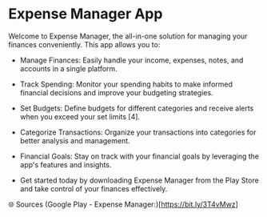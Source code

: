 # Expense Manager App



Welcome to Expense Manager, the all-in-one solution for managing your finances conveniently. This app allows you to:

- Manage Finances: Easily handle your income, expenses, notes, and accounts in a single platform.

- Track Spending: Monitor your spending habits to make informed financial decisions and improve your budgeting strategies.

- Set Budgets: Define budgets for different categories and receive alerts when you exceed your set limits [4].

- Categorize Transactions: Organize your transactions into categories for better analysis and management.

- Financial Goals: Stay on track with your financial goals by leveraging the app's features and insights.

- Get started today by downloading Expense Manager from the Play Store and take control of your finances effectively.



🌐 Sources
(Google Play - Expense Manager:)[https://bit.ly/3T4vMwz]

